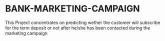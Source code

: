 # BANK-MARKETING-CAMPAIGN
This Project concentrates on predicting wether the customer will subscribe for the term deposit or not after he/she has been contacted during the marketing campaign
